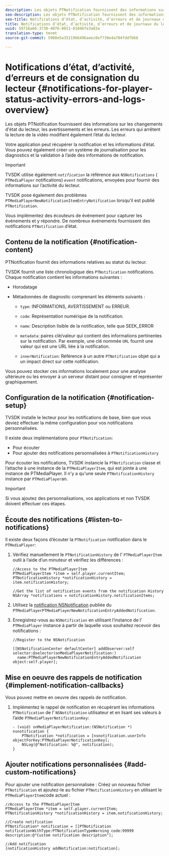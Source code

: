 ```yaml
---
description: Les objets PTNotification fournissent des informations sur les changements d'état du lecteur, les avertissements et les erreurs. Les erreurs qui arrêtent la lecture de la vidéo modifient également l’état du lecteur.
seo-description: Les objets PTNotification fournissent des informations sur les changements d'état du lecteur, les avertissements et les erreurs. Les erreurs qui arrêtent la lecture de la vidéo modifient également l’état du lecteur.
seo-title: Notifications d’état, d’activité, d’erreurs et de journaux du lecteur
title: Notifications d’état, d’activité, d’erreurs et de journaux du lecteur
uuid: 59716a66-3736-4076-8011-8104bfe3a83a
translation-type: tm+mt
source-git-commit: 5908e5a3521966496aeec0ef730e4a704fddfb68

---
```



# Notifications d’état, d’activité, d’erreurs et de consignation du lecteur  {#notifications-for-player-status-activity-errors-and-logs-overview}

Les objets PTNotification fournissent des informations sur les changements d&#39;état du lecteur, les avertissements et les erreurs. Les erreurs qui arrêtent la lecture de la vidéo modifient également l’état du lecteur.

Votre application peut récupérer la notification et les informations d’état. Vous pouvez également créer un système de journalisation pour les diagnostics et la validation à l’aide des informations de notification.

>[!IMPORTANT]
>
>TVSDK utilise également *`notification`* la référence aux `NSNotifications` ( `PTMediaPlayer` notifications) *`event`* notifications, envoyées pour fournir des informations sur l’activité du lecteur.

TVSDK pose également des problèmes `PTMediaPlayerNewNotificationItemEntryNotification` lorsqu’il est publié `PTNotification`.

Vous implémentez des écouteurs de événement pour capturer les événements et y répondre. De nombreux événements fournissent des notifications `PTNotification` d’état.

## Contenu de la notification {#notification-content}

PTNotification fournit des informations relatives au statut du lecteur.

TVSDK fournit une liste chronologique des `PTNotification` notifications. Chaque notification contient les informations suivantes :

* Horodatage
* Métadonnées de diagnostic comprenant les éléments suivants :

   * `type`: INFORMATIONS, AVERTISSEMENT ou ERREUR.
   * `code`: Représentation numérique de la notification.
   * `name`: Description lisible de la notification, telle que SEEK_ERROR
   * `metadata`: paires clé/valeur qui contient des informations pertinentes sur la notification. Par exemple, une clé nommée `URL` fournit une valeur qui est une URL liée à la notification.

   * `innerNotification`: Référence à un autre `PTNotification` objet qui a un impact direct sur cette notification.

Vous pouvez stocker ces informations localement pour une analyse ultérieure ou les envoyer à un serveur distant pour consigner et représenter graphiquement.

## Configuration de la notification {#notification-setup}

TVSDK installe le lecteur pour les notifications de base, bien que vous deviez effectuer la même configuration pour vos notifications personnalisées.

Il existe deux implémentations pour `PTNotification`:

* Pour écouter
* Pour ajouter des notifications personnalisées à `PTNotificationHistory`

Pour écouter les notifications, TVSDK instancie la `PTNotification` classe et l’attache à une instance de la `PTMediaPlayerItem`, qui est jointe à une instance de PTMediaPlayer. Il n&#39;y a qu&#39;une seule `PTNotificationHistory` instance par `PTMediaPlayer`an.

>[!IMPORTANT]
>
>Si vous ajoutez des personnalisations, vos applications et non TVSDK doivent effectuer ces étapes.

## Écoute des notifications {#listen-to-notifications}

Il existe deux façons d’écouter la `PTNotification` notification dans le `PTMediaPlayer`:

1. Vérifiez manuellement le `PTNotificationHistory` de l’ `PTMediaPlayerItem` outil à l’aide d’un minuteur et vérifiez les différences :

   ```
   //Access to the PTMediaPlayerItem  
   PTMediaPlayerItem *item = self.player.currentItem; 
   PTNotificationHistory *notificationHistory = item.notificationHistory; 
   
   //Get the list of notification events from the notification History  
   NSArray *notifications = notificationHistory.notificationItems;
   ```

1. Utilisez la [notification NSNotification](https://developer.apple.com/library/mac/%23documentation/Cocoa/Reference/Foundation/Classes/NSNotification_Class/Reference/Reference.html) publiée du `PTMediaPlayerPTMediaPlayerNewNotificationEntryAddedNotification`.
1. Enregistrez-vous au `NSNotification` en utilisant l’instance de l’ `PTMediaPlayer` instance à partir de laquelle vous souhaitez recevoir des notifications :

   ```
   //Register to the NSNotification 
   
   [[NSNotificationCenter defaultCenter] addObserver:self selector:@selector(onMediaPlayerNotification:)  
     name:PTMediaPlayerNewNotificationEntryAddedNotification object:self.player];
   ```

## Mise en oeuvre des rappels de notification {#implement-notification-callbacks}

Vous pouvez mettre en oeuvre des rappels de notification.

1. Implémentez le rappel de notification en récupérant les informations `PTNotification` de l’ `NSNotification` utilisateur et en lisant ses valeurs à l’aide `PTMediaPlayerNotificationKey`:

   ```
   - (void) onMediaPlayerNotification:(NSNotification *) nsnotification { 
       PTNotification *notification = [nsnotification.userInfo objectForKey:PTMediaPlayerNotificationKey]; 
       NSLog(@"Notification: %@", notification); 
   }
   ```

## Ajouter notifications personnalisées {#add-custom-notifications}

Pour ajouter une notification personnalisée :
Créez un nouveau fichier `PTNotification` et ajoutez-le au fichier `PTNotificationHistory` en utilisant le `PTMediaPlayerItem`code actuel :

```
//Access to the PTMediaPlayerItem  
PTMediaPlayerItem *item = self.player.currentItem; 
PTNotificationHistory *notificationHistory = item.notificationHistory; 
 
//Create notification 
PTNotification* notification = [[PTNotification notificationWithType:PTNotificationTypeWarning code:99999 description:@"Custom notification description"]; 
 
//Add notification 
[notificationHistory addNotification:notification];
```
